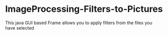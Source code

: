 # ImageProcessing-Filters-to-Pictures
This java GUI based Frame allows you to apply filters from the files you have selected
